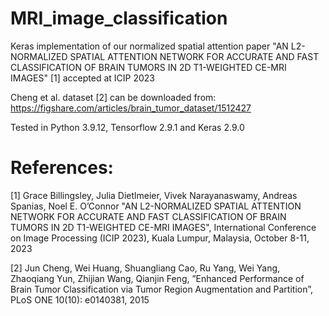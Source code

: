 # MRI_image_classification
Keras implementation of our normalized spatial attention paper "AN L2-NORMALIZED SPATIAL ATTENTION NETWORK FOR ACCURATE AND FAST
CLASSIFICATION OF BRAIN TUMORS IN 2D T1-WEIGHTED CE-MRI IMAGES" [1] accepted at ICIP 2023

Cheng et al. dataset [2] can be downloaded from:
https://figshare.com/articles/brain_tumor_dataset/1512427

Tested in Python 3.9.12, Tensorflow 2.9.1 and Keras 2.9.0

# References:

[1] Grace Billingsley, Julia Dietlmeier, Vivek Narayanaswamy, Andreas Spanias, Noel E. O’Connor "AN L2-NORMALIZED SPATIAL ATTENTION NETWORK FOR ACCURATE AND FAST
CLASSIFICATION OF BRAIN TUMORS IN 2D T1-WEIGHTED CE-MRI IMAGES", International Conference on Image Processing (ICIP 2023), Kuala Lumpur, Malaysia, October 8-11, 2023 

[2] Jun Cheng, Wei Huang, Shuangliang Cao, Ru Yang, Wei Yang, Zhaoqiang Yun, Zhijian Wang, Qianjin Feng, ”Enhanced Performance of Brain Tumor Classification via Tumor Region Augmentation and Partition”, PLoS ONE 10(10): e0140381, 2015
